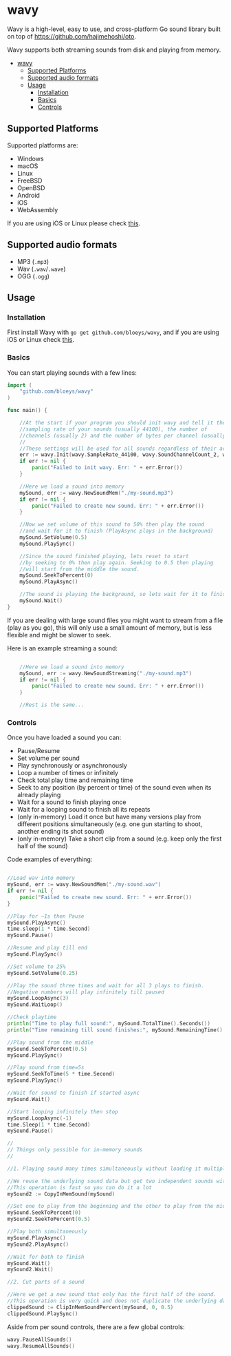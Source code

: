 # wavy

Wavy is a high-level, easy to use, and cross-platform Go sound library built on top of <https://github.com/hajimehoshi/oto>.

Wavy supports both streaming sounds from disk and playing from memory.

- [wavy](#wavy)
  - [Supported Platforms](#supported-platforms)
  - [Supported audio formats](#supported-audio-formats)
  - [Usage](#usage)
    - [Installation](#installation)
    - [Basics](#basics)
    - [Controls](#controls)

## Supported Platforms

Supported platforms are:

- Windows
- macOS
- Linux
- FreeBSD
- OpenBSD
- Android
- iOS
- WebAssembly

If you are using iOS or Linux please check [this](https://github.com/hajimehoshi/oto#prerequisite).

## Supported audio formats

- MP3 (`.mp3`)
- Wav (`.wav`/`.wave`)
- OGG (`.ogg`)

## Usage

### Installation

First install Wavy with `go get github.com/bloeys/wavy`, and if you are using iOS or Linux check [this](https://github.com/hajimehoshi/oto#prerequisite).

### Basics

You can start playing sounds with a few lines:

```go
import (
    "github.com/bloeys/wavy"
)

func main() {

    //At the start if your program you should init wavy and tell it the
    //sampling rate of your sounds (usually 44100), the number of 
    //channels (usually 2) and the number of bytes per channel (usually 2).
    //
    //These settings will be used for all sounds regardless of their actual settings
    err := wavy.Init(wavy.SampleRate_44100, wavy.SoundChannelCount_2, wavy.SoundBitDepth_2)
    if err != nil {
        panic("Failed to init wavy. Err: " + err.Error())
    }

    //Here we load a sound into memory
    mySound, err := wavy.NewSoundMem("./my-sound.mp3")
    if err != nil {
        panic("Failed to create new sound. Err: " + err.Error())
    }

    //Now we set volume of this sound to 50% then play the sound
    //and wait for it to finish (PlayAsync plays in the background)
    mySound.SetVolume(0.5)
    mySound.PlaySync()

    //Since the sound finished playing, lets reset to start
    //by seeking to 0% then play again. Seeking to 0.5 then playing
    //will start from the middle the sound.
    mySound.SeekToPercent(0)
    mySound.PlayAsync()

    //The sound is playing the background, so lets wait for it to finish
    mySound.Wait()
}
```

If you are dealing with large sound files you might want to stream from a file (play as you go), this will only
use a small amount of memory, but is less flexible and might be slower to seek.

Here is an example streaming a sound:

```go

    //Here we load a sound into memory
    mySound, err := wavy.NewSoundStreaming("./my-sound.mp3")
    if err != nil {
        panic("Failed to create new sound. Err: " + err.Error())
    }

    //Rest is the same...
```

### Controls

Once you have loaded a sound you can:

- Pause/Resume
- Set volume per sound
- Play synchronously or asynchronously
- Loop a number of times or infinitely
- Check total play time and remaining time
- Seek to any position (by percent or time) of the sound even when its already playing
- Wait for a sound to finish playing once
- Wait for a looping sound to finish all its repeats
- (only in-memory) Load it once but have many versions play from different positions simultaneously (e.g. one gun starting to shoot, another ending its shot sound)
- (only in-memory) Take a short clip from a sound (e.g. keep only the first half of the sound)

Code examples of everything:

```go

//Load wav into memory
mySound, err := wavy.NewSoundMem("./my-sound.wav")
if err != nil {
    panic("Failed to create new sound. Err: " + err.Error())
}

//Play for ~1s then Pause
mySound.PlayAsync()
time.sleep(1 * time.Second)
mySound.Pause()

//Resume and play till end
mySound.PlaySync()

//Set volume to 25%
mySound.SetVolume(0.25)

//Play the sound three times and wait for all 3 plays to finish.
//Negative numbers will play infinitely till paused
mySound.LoopAsync(3)
mySound.WaitLoop()

//Check playtime
println("Time to play full sound:", mySound.TotalTime().Seconds())
println("Time remaining till sound finishes:", mySound.RemainingTime().Seconds())

//Play sound from the middle
mySound.SeekToPercent(0.5)
mySound.PlaySync()

//Play sound from time=5s
mySound.SeekToTime(5 * time.Second)
mySound.PlaySync()

//Wait for sound to finish if started async
mySound.Wait()

//Start looping infinitely then stop
mySound.LoopAsync(-1)
time.Sleep(1 * time.Second)
mySound.Pause()

//
// Things only possible for in-memory sounds
//

//1. Playing sound many times simultaneously without loading it multiple times

//We reuse the underlying sound data but get two independent sounds with their own controls!
//This operation is fast so you can do it a lot
mySound2 := CopyInMemSound(mySound)

//Set one to play from the beginning and the other to play from the middle
mySound.SeekToPercent(0)
mySound2.SeekToPercent(0.5)

//Play both simultaneously
mySound.PlayAsync()
mySound2.PlayAsync()

//Wait for both to finish
mySound.Wait()
mySound2.Wait()

//2. Cut parts of a sound

//Here we get a new sound that only has the first half of the sound.
//This operation is very quick and does not duplicate the underlying data
clippedSound := ClipInMemSoundPercent(mySound, 0, 0.5)
clippedSound.PlaySync()
```

Aside from per sound controls, there are a few global controls:

```go
wavy.PauseAllSounds()
wavy.ResumeAllSounds()
```
